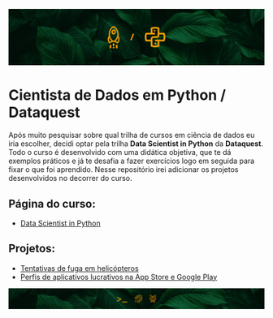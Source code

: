 ![](assets/top-reps-dataquest.jpg)

# Cientista de Dados em Python / Dataquest
Após muito pesquisar sobre qual trilha de cursos em ciência de dados eu iria escolher, decidi optar pela trilha __Data Scientist in Python__ da __Dataquest__. Todo o curso é desenvolvido com uma didática objetiva, que te dá exemplos práticos e já te desafia a fazer exercícios logo em seguida para fixar o que foi aprendido. Nesse repositório irei adicionar os projetos desenvolvidos no decorrer do curso.

## Página do curso:
- [Data Scientist in Python](https://www.dataquest.io/path/data-scientist/)

## Projetos:
- [Tentativas de fuga em helicópteros](Notebooks/helicopter-escapes.ipynb)
- [Perfis de aplicativos lucrativos na App Store e Google Play](Notebooks/profitable-app-profiles.ipynb)

![](assets/bot-reps-dataquest.jpg)